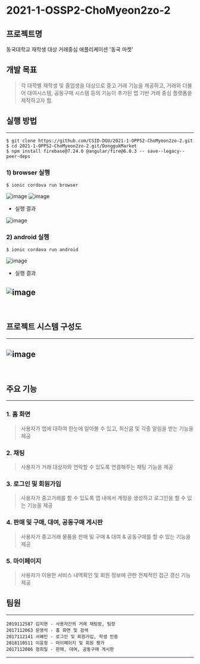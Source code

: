 # 2021-1-OSSP2-ChoMyeon2zo-2  

## 프로젝트명
동국대학교 재학생 대상 거래중심 애플리케이션 '동국 마켓'

## 개발 목표 
> 각 대학별 재학생 및 졸업생을 대상으로 중고 거래 기능을 제공하고, 거래와 더불어 대여시스템, 공동구매 시스템 등의 기능이 추가된 앱 기반 거래 중심 플랫폼을 제작하고자 함.

## 실행 방법 
---
```
$ git clone https://github.com/CSID-DGU/2021-1-OPPS2-ChoMyeon2zo-2.git
$ cd 2021-1-OPPS2-ChoMyeon2zo-2.git/DonggukMarket
$ npm install firebase@7.24.0 @angular/fire@6.0.3 -- save--legacy--peer-deps
```
### 1) browser 실행
```
$ ionic cordova run browser
```
![image](https://user-images.githubusercontent.com/70000248/122543953-456e5680-d067-11eb-9e5e-e9cb58dbcbde.png)
![image](https://user-images.githubusercontent.com/70000248/122543977-4acba100-d067-11eb-872c-693e0ad563b2.png)

 - 실행 결과
 
![image](https://user-images.githubusercontent.com/70000248/122544039-5b7c1700-d067-11eb-8054-23599672581a.png)


### 2) android 실행
```
$ ionic cordova run android
```
![image](https://user-images.githubusercontent.com/70000248/122544170-7e0e3000-d067-11eb-8726-53afe16a7f27.png)

- 실행 결과

![image](https://user-images.githubusercontent.com/70000248/122544212-8cf4e280-d067-11eb-9e6e-5cdd9f73afdd.png)
---
<br>

## 프로젝트 시스템 구성도
---
![image](https://user-images.githubusercontent.com/70000248/122541135-45b92280-d064-11eb-8aa8-f38400b7c9c1.png)
---
<br>

## 주요 기능
--------

### 1. 홈 화면
> 사용자가 앱에 대하여 한눈에 알아볼 수 있고, 최신글 및 각종 알림을 받는 기능을 제공

### 2. 채팅
> 사용자가 거래 대상자와 연락할 수 있도록 연결해주는 채팅 기능을 제공

### 3. 로그인 및 회원가입
> 사용자가 중고거래를 할 수 있도록 앱 내에서 계정을 생성하고 로그인을 할 수 있는 기능을 제공

### 4. 판매 및 구매, 대여, 공동구매 게시판
> 사용자가 중고거래 물품을 판매 및 구매 & 대여 & 공동구매를 할 수 있는 기능을 제공

### 5. 마이페이지
> 사용자가 이용한 서비스 내역확인 및 회원 정보에 관한 전체적인 접근 갱신 기능 제공 


## 팀원
---
```
2019112587 김지현 - 사용자간의 거래 채팅방, 팀장 
2017112063 문영석 - 홈 화면 및 검색
2017112141 서혜민 - 로그인 및 회원가입, 학생 인증
2018110511 이윤정 - 마이페이지 및 회원 평가     
2017112086 정희일 - 판매, 대여, 공동구매 게시판
```
---
